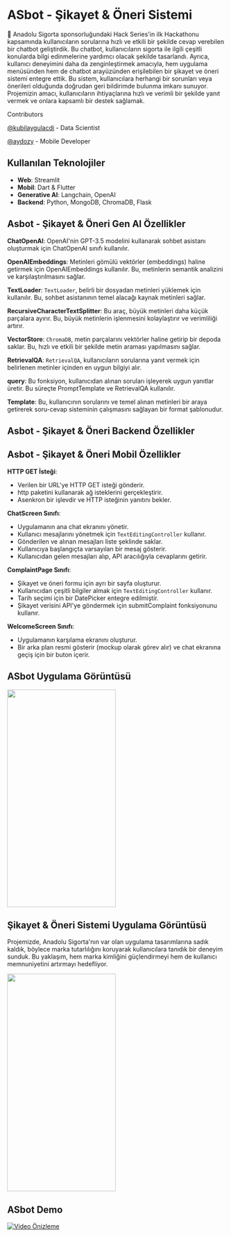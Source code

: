 # ASbot - Şikayet & Öneri Sistemi 

🤩 Anadolu Sigorta sponsorluğundaki Hack Series'in ilk Hackathonu kapsamında kullanıcıların sorularına hızlı ve etkili bir şekilde cevap verebilen bir chatbot geliştirdik. Bu chatbot, kullanıcıların sigorta ile ilgili çeşitli konularda bilgi edinmelerine yardımcı olacak şekilde tasarlandı. Ayrıca, kullanıcı deneyimini daha da zenginleştirmek amacıyla, hem uygulama menüsünden hem de chatbot arayüzünden erişilebilen bir şikayet ve öneri sistemi entegre ettik. Bu sistem, kullanıcılara herhangi bir sorunları veya önerileri olduğunda doğrudan geri bildirimde bulunma imkanı sunuyor. Projemizin amacı, kullanıcıların ihtiyaçlarına hızlı ve verimli bir şekilde yanıt vermek ve onlara kapsamlı bir destek sağlamak.

Contributors

[@kubilaygulacdi](https://github.com/kubilaygulacdi) - Data Scientist

[@aydozy](https://github.com/aydozy) - Mobile Developer

## Kullanılan Teknolojiler
- **Web**: Streamlit
- **Mobil**: Dart & Flutter
- **Generative AI**: Langchain, OpenAI
- **Backend**: Python, MongoDB, ChromaDB, Flask

## Asbot - Şikayet & Öneri Gen AI Özellikler

**ChatOpenAI**: OpenAI'nin GPT-3.5 modelini kullanarak sohbet asistanı oluşturmak için ChatOpenAI sınıfı kullanılır.

**OpenAIEmbeddings**: Metinleri gömülü vektörler (embeddings) haline getirmek için OpenAIEmbeddings kullanılır. Bu, metinlerin semantik analizini ve karşılaştırılmasını sağlar.

**TextLoader**: `TextLoader`, belirli bir dosyadan metinleri yüklemek için kullanılır. Bu, sohbet asistanının temel alacağı kaynak metinleri sağlar.

**RecursiveCharacterTextSplitter**: Bu araç, büyük metinleri daha küçük parçalara ayırır. Bu, büyük metinlerin işlenmesini kolaylaştırır ve verimliliği artırır.

**VectorStore**: `ChromaDB`, metin parçalarını vektörler haline getirip bir depoda saklar. Bu, hızlı ve etkili bir şekilde metin araması yapılmasını sağlar.

**RetrievalQA**: `RetrievalQA`, kullanıcıların sorularına yanıt vermek için belirlenen metinler içinden en uygun bilgiyi alır.

**query**: Bu fonksiyon, kullanıcıdan alınan soruları işleyerek uygun yanıtlar üretir. Bu süreçte PromptTemplate ve RetrievalQA kullanılır.

**Template**: Bu, kullanıcının sorularını ve temel alınan metinleri bir araya getirerek soru-cevap sisteminin çalışmasını sağlayan bir format şablonudur.


## Asbot - Şikayet & Öneri Backend Özellikler

## Asbot - Şikayet & Öneri Mobil Özellikler

**HTTP GET İsteği**:
- Verilen bir URL'ye HTTP GET isteği gönderir.
- http paketini kullanarak ağ isteklerini gerçekleştirir.
- Asenkron bir işlevdir ve HTTP isteğinin yanıtını bekler.

**ChatScreen Sınıfı**:
- Uygulamanın ana chat ekranını yönetir.
- Kullanıcı mesajlarını yönetmek için `TextEditingController` kullanır.
- Gönderilen ve alınan mesajları liste şeklinde saklar.
- Kullanıcıya başlangıçta varsayılan bir mesaj gösterir.
- Kullanıcıdan gelen mesajları alıp, API aracılığıyla cevaplarını getirir.

**ComplaintPage Sınıfı**:
- Şikayet ve öneri formu için ayrı bir sayfa oluşturur.
- Kullanıcıdan çeşitli bilgiler almak için `TextEditingController` kullanır.
- Tarih seçimi için bir DatePicker entegre edilmiştir.
- Şikayet verisini API'ye göndermek için submitComplaint fonksiyonunu kullanır.

**WelcomeScreen Sınıfı**:
- Uygulamanın karşılama ekranını oluşturur.
- Bir arka plan resmi gösterir (mockup olarak görev alır) ve chat ekranına geçiş için bir buton içerir.

## ASbot Uygulama Görüntüsü

  <img src="https://github.com/kubilaygulacdi/Hackathon-AnadoluSigorta/assets/104395137/7db253d6-3b1b-4f0d-b676-20746047a82a" width="250" height="500">

## Şikayet & Öneri Sistemi Uygulama Görüntüsü

Projemizde, Anadolu Sigorta'nın var olan uygulama tasarımlarına sadık kaldık, böylece marka tutarlılığını koruyarak kullanıcılara tanıdık bir deneyim sunduk. Bu yaklaşım, hem marka kimliğini güçlendirmeyi hem de kullanıcı memnuniyetini artırmayı hedefliyor.

<img src="https://github.com/kubilaygulacdi/Hackathon-AnadoluSigorta/assets/104395137/191c020f-b26d-4a43-8e1b-b295af6e19c0" width="250" height="500">

## ASbot Demo

[![Video Önizleme](https://github.com/kubilaygulacdi/Hackathon-AnadoluSigorta/assets/104395137/your-preview-image.jpg)](https://github.com/kubilaygulacdi/Hackathon-AnadoluSigorta/assets/104395137/ac43619a-863f-4229-bbac-950aece9283f)




